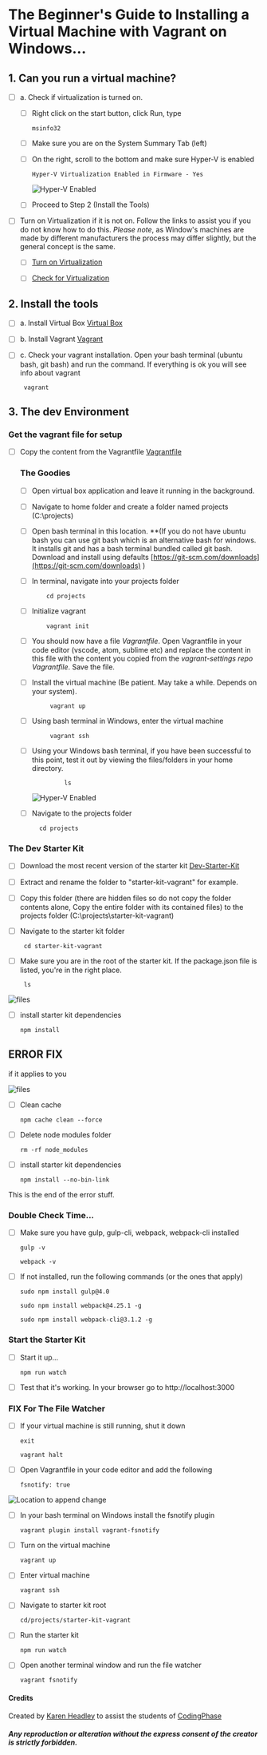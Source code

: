 # The Beginner&#39;s Guide to Installing a Virtual Machine with Vagrant on Windows…

##  1. Can you run a virtual machine?
- [ ] a. Check if virtualization is turned on.
  - [ ] Right click on the start button, click Run, type
        
        msinfo32  
  - [ ] Make sure you are on the System Summary Tab (left)
  - [ ] On the right, scroll to the bottom and make sure Hyper-V is enabled  
      
        Hyper-V Virtualization Enabled in Firmware - Yes
        
    ![Hyper-V Enabled](img/1.jpg)
    
  - [ ] Proceed to Step 2 (Install the Tools)
  
- [ ] Turn on Virtualization  if it is not on. Follow the links to assist you 
if you do not know how to do this. *Please note*, as Window&#39;s machines are made by different manufacturers the process may differ slightly, but the general concept is the same.
    - [ ] [Turn on Virtualization ](https://www.youtube.com/watch?v=tTS0SF_s-0g)
    - [ ] [Check for Virtualization](https://www.shaileshjha.com/how-to-find-out-if-intel-vt-x-or-amd-v-virtualization-technology-is-supported-in-windows-10-windows-8-windows-vista-or-windows-7-machine/)
     

        
   
## 2. Install the tools

 - [ ] a. Install Virtual Box 
 [Virtual Box](https://www.virtualbox.org/wiki/Downloads)
 - [ ] b. Install Vagrant 
 [Vagrant](https://www.vagrantup.com/)
 - [ ] c. Check your vagrant installation. Open your bash terminal (ubuntu 
 bash, git bash) and run the command. If everything is ok you will see info about vagrant      
      
        vagrant  
    


     
## 3. The dev Environment

### Get the vagrant file for setup
  - [ ] Copy the content from the Vagrantfile
      [Vagrantfile](https://github.com/codingphasedotcom/vagrant-settings/blob/master/Vagrantfile)
      
     ### The Goodies
     
      - [ ] Open virtual box application and leave it running in the 
          background.
      - [ ] Navigate to home folder and create a folder named projects (C:\projects)
      - [ ] Open bash terminal in this location. \*\*(If you do not have ubuntu bash you can use git bash which is an alternative bash for windows. It installs git and has a bash terminal bundled called git bash. Download and install using defaults [https://git-scm.com/downloads](https://git-scm.com/downloads) )
      - [ ] In terminal, navigate into your projects folder
           
                cd projects
                
      - [ ] Initialize vagrant
                
                vagrant init
                
      - [ ] You should now have a file *Vagrantfile*. Open Vagrantfile in
           your code editor (vscode, atom, sublime etc) and replace the 
           content in this file with the content you copied from the 
           *vagrant-settings repo Vagrantfile*. Save the file.
           
     - [ ] Install the virtual machine (Be patient. May take a while. Depends on your system).
                        
                vagrant up
                        
     - [ ] Using bash terminal in Windows, enter the virtual machine
                        
                vagrant ssh 
                
     - [ ] Using your Windows bash terminal, if you have been successful to this point, test it out by viewing the files/folders in your home directory. 
                             
                    ls  
          ![Hyper-V Enabled](img/2.png)  
          
      - [ ] Navigate to the projects folder           
                                                        
                  
              cd projects 
                
  
  
   ### The Dev Starter Kit
   - [ ] Download the most recent version of the starter kit [Dev-Starter-Kit](https://github.com/codingphasedotcom/Dev-Starter-Kit)
   - [ ] Extract and rename the folder to &quot;starter-kit-vagrant&quot; for example.
   - [ ] Copy this folder (there are hidden files so do not copy the folder contents alone, Copy the entire folder with its contained files) to the projects folder (C:\projects\starter-kit-vagrant)
   - [ ] Navigate to the starter kit folder   
                         
          cd starter-kit-vagrant
   - [ ] Make sure you are in the root of the starter kit. If the package.json file is listed, you&#39;re in the right place.            
        
          ls
    
![files](img/3.png)

  - [ ] install starter kit dependencies  
      
        npm install
    
    
## ERROR FIX

if it applies to you 

  ![files](img/4.png)
  
  - [ ] Clean cache    
      
        npm cache clean --force
    
  - [ ] Delete node modules folder       
      
        rm -rf node_modules
      
  - [ ] install starter kit dependencies      
      
        npm install --no-bin-link
      
  This is the end of the error stuff.
      
  ### Double Check Time...
  
  - [ ] Make sure you have gulp, gulp-cli, webpack, webpack-cli installed    
      
        gulp -v
      
        webpack -v
      
  - [ ] If not installed, run the following commands (or the ones that apply)         
      
        sudo npm install gulp@4.0
      
        sudo npm install webpack@4.25.1 -g
      
        sudo npm install webpack-cli@3.1.2 -g
      
  ### Start the Starter Kit
      
  - [ ] Start it up...       
      
        npm run watch
      
  - [ ] Test that it's working. In your browser go to http://localhost:3000
  
  ### FIX For The File Watcher
  
  - [ ] If your virtual machine is still running, shut it down      
      
        exit
      
        vagrant halt
      
  - [ ] Open Vagrantfile in your code editor and add the following      
      
        fsnotify: true
      
  ![Location to append change](img/5.png)
  
  - [ ] In your bash terminal on Windows install the fsnotify plugin
        
        vagrant plugin install vagrant-fsnotify
        
  - [ ] Turn on the virtual machine
        
        vagrant up
        
  - [ ] Enter virtual machine
        
        vagrant ssh
        
  - [ ] Navigate to starter kit root
        
        cd/projects/starter-kit-vagrant
        
  - [ ] Run the starter kit
        
        npm run watch
        
  - [ ] Open another terminal window and run the file watcher 
        
        vagrant fsnotify
        
  
  #### Credits 
  Created by [Karen Headley](https://khdevtt.com)    to assist the students 
  of [CodingPhase](https://codingphase.com)
  
  ##### Any reproduction or alteration without the express consent of the creator is strictly forbidden.
  
